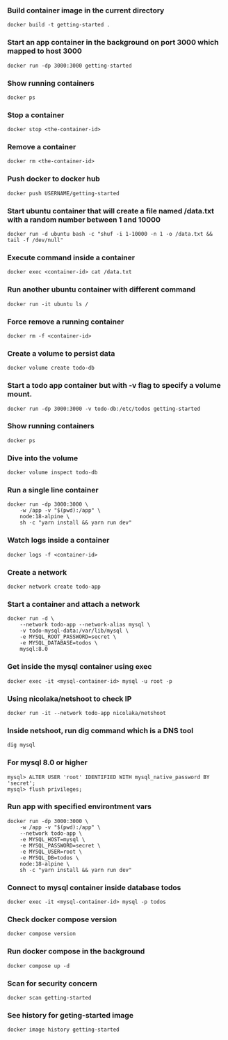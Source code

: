 ### Build container image in the current directory
```shell
docker build -t getting-started .
```

### Start an app container in the background on port 3000 which mapped to host 3000
```shell
docker run -dp 3000:3000 getting-started
```

### Show running containers
```shell
docker ps
```

### Stop a container
```shell
docker stop <the-container-id>
```

### Remove a container
```shell
docker rm <the-container-id>
```

### Push docker to docker hub
```shell
docker push USERNAME/getting-started
```

### Start ubuntu container that will create a file named /data.txt with a random number between 1 and 10000
```shell
docker run -d ubuntu bash -c "shuf -i 1-10000 -n 1 -o /data.txt && tail -f /dev/null"
```

### Execute command inside a container
```shell
docker exec <container-id> cat /data.txt
```

### Run another ubuntu container with different command
```shell
docker run -it ubuntu ls /
```

### Force remove a running container
```shell
docker rm -f <container-id>
```

### Create a volume to persist data
```shell
docker volume create todo-db
```

### Start a todo app container but with -v flag to specify a volume mount.
```shell
docker run -dp 3000:3000 -v todo-db:/etc/todos getting-started
```

### Show running containers
```shell
docker ps
```

### Dive into the volume
```shell
docker volume inspect todo-db
```

### Run a single line container
```shell
docker run -dp 3000:3000 \
	-w /app -v "$(pwd):/app" \
	node:18-alpine \
	sh -c "yarn install && yarn run dev"
```

### Watch logs inside a container
```shell
docker logs -f <container-id>
```

### Create a network
```shell
docker network create todo-app
```

### Start a container and attach a network
```shell
docker run -d \
	--network todo-app --network-alias mysql \
	-v todo-mysql-data:/var/lib/mysql \
	-e MYSQL_ROOT_PASSWORD=secret \
	-e MYSQL_DATABASE=todos \
	mysql:8.0
```

### Get inside the mysql container using exec
```shell
docker exec -it <mysql-container-id> mysql -u root -p
```

### Using nicolaka/netshoot to check IP
```shell
docker run -it --network todo-app nicolaka/netshoot
```

### Inside netshoot, run dig command which is a DNS tool
```shell
dig mysql
```

### For mysql 8.0 or higher
```shell
mysql> ALTER USER 'root' IDENTIFIED WITH mysql_native_password BY 'secret';
mysql> flush privileges;
```

### Run app with specified environtment vars
```shell
docker run -dp 3000:3000 \
	-w /app -v "$(pwd):/app" \
	--network todo-app \
	-e MYSQL_HOST=mysql \
	-e MYSQL_PASSWORD=secret \
	-e MYSQL_USER=root \
	-e MYSQL_DB=todos \
	node:18-alpine \
	sh -c "yarn install && yarn run dev"
```

### Connect to mysql container inside database todos
```shell
docker exec -it <mysql-container-id> mysql -p todos
```

### Check docker compose version
```shell
docker compose version
```

### Run docker compose in the background
```shell
docker compose up -d
```

### Scan for security concern
```shell
docker scan getting-started
```

### See history for geting-started image
```shell
docker image history getting-started
```
